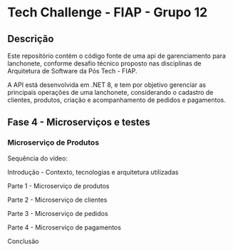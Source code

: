 # Tech Challenge - FIAP - Grupo 12

## Descrição
Este repositório contém o código fonte de uma api de garenciamento para lanchonete, conforme desafio técnico proposto nas disciplinas de Arquitetura de Software da Pós Tech - FIAP.

A API está desenvolvida em .NET 8, e tem por objetivo gerenciar as principais operações de uma lanchonete, considerando o cadastro de clientes, produtos, criação e acompanhamento de pedidos e pagamentos.

## Fase 4 - Microserviços e testes 

### Microserviço de Produtos

Sequência do vídeo:

Introdução - Contexto, tecnologias e arquitetura utilizadas

Parte 1 - Microserviço de produtos

Parte 2 - Microserviço de clientes

Parte 3 - Microserviço de pedidos

Parte 4 - Microserviço de pagamentos

Conclusão
